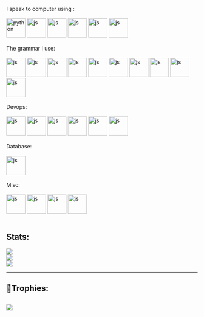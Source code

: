 

<p align="left">
I speak to computer using :<br></br>
<img src="https://devicon-website.vercel.app/api/python/original.svg" alt="python" width="50" height="50" />
<img src="https://devicon-website.vercel.app/api/javascript/original.svg" alt="js" width="50" height="50" />
<img src="https://devicon-website.vercel.app/api/typescript/original.svg" alt="js" width="50" height="50" />
<img src="https://devicon-website.vercel.app/api/html5/original.svg" alt="js" width="50" height="50" />
<img src="https://devicon-website.vercel.app/api/css3/original.svg" alt="js" width="50" height="50" />
<img src="https://cdn.jsdelivr.net/gh/devicons/devicon@latest/icons/bash/bash-plain.svg" alt="js" width="50" height="50"/> 
<br></br>
The grammar  I use:<br></br>
<img src="https://cdn.jsdelivr.net/gh/devicons/devicon@latest/icons/fastapi/fastapi-original-wordmark.svg" alt="js" width="50" height="50" />          
<img src="https://devicon-website.vercel.app/api/django/plain-wordmark.svg" alt="js" width="50" height="50" />
<img src="https://cdn.jsdelivr.net/gh/devicons/devicon@latest/icons/djangorest/djangorest-plain.svg" alt="js" width="50" height="50" />
<img src="https://devicon-website.vercel.app/api/react/original.svg" alt="js" width="50" height="50" />
<img src="https://devicon-website.vercel.app/api/nextjs/original.svg" alt="js" width="50" height="50" />
<img src="https://devicon-website.vercel.app/api/express/original.svg" alt="js" width="50" height="50" />
<img src="https://devicon-website.vercel.app/api/redux/original.svg" alt="js" width="50" height="50" />
<img src="https://devicon-website.vercel.app/api/materialui/original.svg" alt="js" width="50" height="50" />
<img src="https://devicon-website.vercel.app/api/tailwindcss/original-wordmark.svg" alt="js" width="50" height="50" />
<img src="https://devicon-website.vercel.app/api/bootstrap/original.svg" alt="js" width="50" height="50" />
<br></br>
Devops:<br></br>
<img src="https://devicon-website.vercel.app/api/docker/original.svg" alt="js" width="50" height="50" />
<img src="https://cdn.jsdelivr.net/gh/devicons/devicon@latest/icons/jenkins/jenkins-original.svg" alt="js" width="50" height="50"/>
<img src="https://cdn.jsdelivr.net/gh/devicons/devicon@latest/icons/amazonwebservices/amazonwebservices-original-wordmark.svg" alt="js" width="50" height="50"/>
<img src="https://devicon-website.vercel.app/api/git/original.svg" alt="js" width="50" height="50" />
<img src="https://devicon-website.vercel.app/api/github/original.svg" alt="js" width="50" height="50" />
<img src="https://cdn.jsdelivr.net/gh/devicons/devicon@latest/icons/grafana/grafana-original.svg" alt="js" width="50" height="50" />          
<br></br>
Database:<br></br>
<img src="https://devicon-website.vercel.app/api/mongodb/original.svg" alt="js" width="50" height="50" />
<br></br>
Misc:<br></br>
<img src="https://cdn.jsdelivr.net/gh/devicons/devicon@latest/icons/rabbitmq/rabbitmq-original.svg" alt="js" width="50" height="50"  />          
<img src="https://devicon-website.vercel.app/api/firebase/plain.svg" alt="js" width="50" height="50" />
<img src="https://cdn.jsdelivr.net/gh/devicons/devicon@latest/icons/vitejs/vitejs-original.svg" alt="js" width="50" height="50" />          
<img src="https://devicon-website.vercel.app/api/linux/original.svg" alt="js" width="50" height="50" />
<br></br>
 </p>
 
Stats:
-----------------------------------------------
![](https://github-readme-stats.vercel.app/api?username=r1ck-s4nchez&theme=tokyonight&hide_border=false&include_all_commits=true&count_private=true)<br/>
![](https://github-readme-streak-stats.herokuapp.com/?user=r1ck-s4nchez&theme=tokyonight&hide_border=false)<br/>
![](https://github-readme-stats.vercel.app/api/top-langs/?username=r1ck-s4nchez&theme=tokyonight&hide_border=false&include_all_commits=true&count_private=true&layout=compact)

---


## 👑Trophies:

## ![](https://github-profile-trophy.vercel.app/?username=vineeth-krishna-1234&theme=apprentice&no-frame=true&no-bg=true&margin-w=4)

